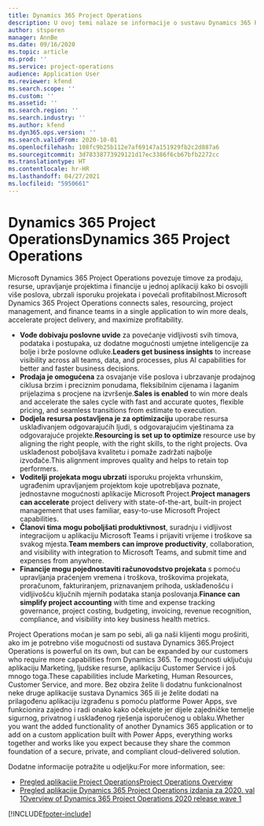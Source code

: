 ```yaml
---
title: Dynamics 365 Project Operations
description: U ovoj temi nalaze se informacije o sustavu Dynamics 365 Project Operations.
author: stsporen
manager: AnnBe
ms.date: 09/16/2020
ms.topic: article
ms.prod: ''
ms.service: project-operations
audience: Application User
ms.reviewer: kfend
ms.search.scope: ''
ms.custom: ''
ms.assetid: ''
ms.search.region: ''
ms.search.industry: ''
ms.author: kfend
ms.dyn365.ops.version: ''
ms.search.validFrom: 2020-10-01
ms.openlocfilehash: 108fc9b25b112e7af69147a151929fb2c2d887a6
ms.sourcegitcommit: 3d78338773929121d17ec3386f6cb67bfb2272cc
ms.translationtype: HT
ms.contentlocale: hr-HR
ms.lasthandoff: 04/27/2021
ms.locfileid: "5950661"
---
```

# <a name="dynamics-365-project-operations"></a><span data-ttu-id="fc22c-103">Dynamics 365 Project Operations</span><span class="sxs-lookup"><span data-stu-id="fc22c-103">Dynamics 365 Project Operations</span></span>

<span data-ttu-id="fc22c-104">Microsoft Dynamics 365 Project Operations povezuje timove za prodaju, resurse, upravljanje projektima i financije u jednoj aplikaciji kako bi osvojili više poslova, ubrzali isporuku projekata i povećali profitabilnost.</span><span class="sxs-lookup"><span data-stu-id="fc22c-104">Microsoft Dynamics 365 Project Operations connects sales, resourcing, project management, and finance teams in a single application to win more deals, accelerate project delivery, and maximize profitability.</span></span>

-   <span data-ttu-id="fc22c-105">**Vođe dobivaju poslovne uvide** za povećanje vidljivosti svih timova, podataka i postupaka, uz dodatne mogućnosti umjetne inteligencije za bolje i brže poslovne odluke.</span><span class="sxs-lookup"><span data-stu-id="fc22c-105">**Leaders get business insights** to increase visibility across all teams, data, and processes, plus AI capabilities for better and faster business decisions.</span></span>
-   <span data-ttu-id="fc22c-106">**Prodaja je omogućena** za osvajanje više poslova i ubrzavanje prodajnog ciklusa brzim i preciznim ponudama, fleksibilnim cijenama i laganim prijelazima s procjene na izvršenje.</span><span class="sxs-lookup"><span data-stu-id="fc22c-106">**Sales is enabled** to win more deals and accelerate the sales cycle with fast and accurate quotes, flexible pricing, and seamless transitions from estimate to execution.</span></span>
-   <span data-ttu-id="fc22c-107">**Dodjela resursa postavljena je za optimizaciju** uporabe resursa usklađivanjem odgovarajućih ljudi, s odgovarajućim vještinama za odgovarajuće projekte.</span><span class="sxs-lookup"><span data-stu-id="fc22c-107">**Resourcing is set up to optimize** resource use by aligning the right people, with the right skills, to the right projects.</span></span> <span data-ttu-id="fc22c-108">Ova usklađenost poboljšava kvalitetu i pomaže zadržati najbolje izvođače.</span><span class="sxs-lookup"><span data-stu-id="fc22c-108">This alignment improves quality and helps to retain top performers.</span></span>
-   <span data-ttu-id="fc22c-109">**Voditelji projekata mogu ubrzati** isporuku projekta vrhunskim, ugrađenim upravljanjem projektom koje upotrebljava poznate, jednostavne mogućnosti aplikacije Microsoft Project.</span><span class="sxs-lookup"><span data-stu-id="fc22c-109">**Project managers can accelerate** project delivery with state-of-the-art, built-in project management that uses familiar, easy-to-use Microsoft Project capabilities.</span></span>
-   <span data-ttu-id="fc22c-110">**Članovi tima mogu poboljšati produktivnost**, suradnju i vidljivost integracijom u aplikaciju Microsoft Teams i prijaviti vrijeme i troškove sa svakog mjesta.</span><span class="sxs-lookup"><span data-stu-id="fc22c-110">**Team members can improve productivity**, collaboration, and visibility with integration to Microsoft Teams, and submit time and expenses from anywhere.</span></span>
-   <span data-ttu-id="fc22c-111">**Financije mogu pojednostaviti računovodstvo projekata** s pomoću upravljanja praćenjem vremena i troškova, troškovima projekata, proračunom, fakturiranjem, priznavanjem prihoda, usklađenošću i vidljivošću ključnih mjernih podataka stanja poslovanja.</span><span class="sxs-lookup"><span data-stu-id="fc22c-111">**Finance can simplify project accounting** with time and expense tracking governance, project costing, budgeting, invoicing, revenue recognition, compliance, and visibility into key business health metrics.</span></span>

<span data-ttu-id="fc22c-112">Project Operations moćan je sam po sebi, ali ga naši klijenti mogu proširiti, ako im je potrebno više mogućnosti od sustava Dynamics 365.</span><span class="sxs-lookup"><span data-stu-id="fc22c-112">Project Operations is powerful on its own, but can be expanded by our customers who require more capabilities from Dynamics 365.</span></span> <span data-ttu-id="fc22c-113">Te mogućnosti uključuju aplikaciju Marketing, ljudske resurse, aplikaciju Customer Service i još mnogo toga.</span><span class="sxs-lookup"><span data-stu-id="fc22c-113">These capabilities include Marketing, Human Resources, Customer Service, and more.</span></span> <span data-ttu-id="fc22c-114">Bez obzira želite li dodatnu funkcionalnost neke druge aplikacije sustava Dynamics 365 ili je želite dodati na prilagođenu aplikaciju izgrađenu s pomoću platforme Power Apps, sve funkcionira zajedno i radi onako kako očekujete jer dijele zajedničke temelje sigurnog, privatnog i usklađenog rješenja isporučenog u oblaku.</span><span class="sxs-lookup"><span data-stu-id="fc22c-114">Whether you want the added functionality of another Dynamics 365 application or to add on a custom application built with Power Apps, everything works together and works like you expect because they share the common foundation of a secure, private, and compliant cloud-delivered solution.</span></span>

<span data-ttu-id="fc22c-115">Dodatne informacije potražite u odjeljku:</span><span class="sxs-lookup"><span data-stu-id="fc22c-115">For more information, see:</span></span>

- [<span data-ttu-id="fc22c-116">Pregled aplikacije Project Operations</span><span class="sxs-lookup"><span data-stu-id="fc22c-116">Project Operations Overview</span></span>](https://dynamics.microsoft.com/en-us/project-operations/overview/)
- [<span data-ttu-id="fc22c-117">Pregled aplikacije Dynamics 365 Project Operations izdanja za 2020. val 1</span><span class="sxs-lookup"><span data-stu-id="fc22c-117">Overview of Dynamics 365 Project Operations 2020 release wave 1</span></span>](/dynamics365-release-plan/2020wave1/dynamics365-project-operations/)



[!INCLUDE[footer-include](includes/footer-banner.md)]
